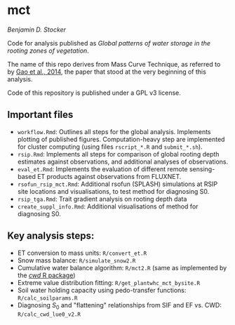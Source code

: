 # mct

*Benjamin D. Stocker*

Code for analysis published as *Global patterns of water storage in the rooting zones of vegetation*.

The name of this repo derives from Mass Curve Technique, as referred to by [Gao et al., 2014](https://doi.org/10.1002/2014GL061668), the paper that stood at the very beginning of this analysis.

Code of this repository is published under a GPL v3 license.

## Important files

- `workflow.Rmd`: Outlines all steps for the global analysis. Implements plotting of published figures. Computation-heavy step are implemented for cluster computing (using files `rscript_*.R` and `submit_*.sh`).
- `rsip.Rmd`: Implements all steps for comparison of global rooting depth estimates against observations, and additional analyses of observations.
- `eval_et.Rmd`: Implements the evaluation of different remote sensing-based ET products against observations from FLUXNET.
- `rsofun_rsip_mct.Rmd`: Additional rsofun (SPLASH) simulations at RSIP site locations and visualisations, to test method for diagnosing S0.
- `rsip_tga.Rmd`: Trait gradient analysis on rooting depth data
- `create_suppl_info.Rmd`: Additional visualisations of method for diagnosing S0. 

## Key analysis steps:

- ET conversion to mass units: `R/convert_et.R`
- Snow mass balance: `R/simulate_snow2.R`
- Cumulative water balance algorithm: `R/mct2.R` (same as implemented by the [*cwd* R package](https://zenodo.org/record/5359053#.YUWKMJ4zY8M))
- Extreme value distribution fitting: `R/get_plantwhc_mct_bysite.R`
- Soil water holding capacity using pedo-transfer functions: `R/calc_soilparams.R`
- Diagnosing $S_0$ and "flattening" relationships from SIF and EF vs. CWD: `R/calc_cwd_lue0_v2.R`
